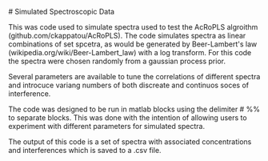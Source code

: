 # Simulated Spectroscopic Data

This was code used to simulate spectra used to test the AcRoPLS algroithm (github.com/ckappatou/AcRoPLS). 
The code simulates spectra as linear combinations of set spcetra, as would be generated by Beer-Lambert's law (wikipedia.org/wiki/Beer-Lambert_law) with a log transform.
For this code the spectra were chosen randomly from a gaussian process prior. 

Several parameters are available to tune the correlations of different spectra and introcuce variang numbers of both discreate and continuos soces of interference. 

The code was designed to be run in matlab blocks using the delimiter # %%
to separate blocks. This was done with the intention of allowing users to experiment with different parameters for simulated spectra. 

The output of this code is a set of spectra with associated concentrations and interferences  which is saved to a .csv file. 
